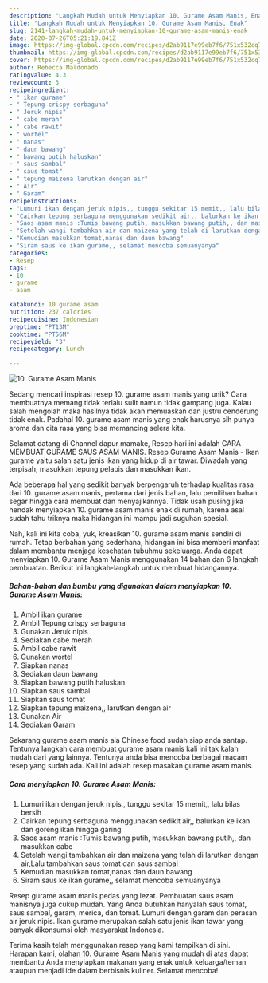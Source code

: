 ```yaml
---
description: "Langkah Mudah untuk Menyiapkan 10. Gurame Asam Manis, Enak"
title: "Langkah Mudah untuk Menyiapkan 10. Gurame Asam Manis, Enak"
slug: 2141-langkah-mudah-untuk-menyiapkan-10-gurame-asam-manis-enak
date: 2020-07-26T05:21:19.841Z
image: https://img-global.cpcdn.com/recipes/d2ab9117e99eb7f6/751x532cq70/10-gurame-asam-manis-foto-resep-utama.jpg
thumbnail: https://img-global.cpcdn.com/recipes/d2ab9117e99eb7f6/751x532cq70/10-gurame-asam-manis-foto-resep-utama.jpg
cover: https://img-global.cpcdn.com/recipes/d2ab9117e99eb7f6/751x532cq70/10-gurame-asam-manis-foto-resep-utama.jpg
author: Rebecca Maldonado
ratingvalue: 4.3
reviewcount: 3
recipeingredient:
- " ikan gurame"
- " Tepung crispy serbaguna"
- " Jeruk nipis"
- " cabe merah"
- " cabe rawit"
- " wortel"
- " nanas"
- " daun bawang"
- " bawang putih haluskan"
- " saus sambal"
- " saus tomat"
- " tepung maizena larutkan dengan air"
- " Air"
- " Garam"
recipeinstructions:
- "Lumuri ikan dengan jeruk nipis,, tunggu sekitar 15 memit,, lalu bilas bersih"
- "Cairkan tepung serbaguna menggunakan sedikit air,, balurkan ke ikan dan goreng ikan hingga garing"
- "Saos asam manis :Tumis bawang putih, masukkan bawang putih,, dan masukkan cabe"
- "Setelah wangi tambahkan air dan maizena yang telah di larutkan dengan air,Lalu tambahkan saus tomat dan saus sambal"
- "Kemudian masukkan tomat,nanas dan daun bawang"
- "Siram saus ke ikan gurame,, selamat mencoba semuanyanya"
categories:
- Resep
tags:
- 10
- gurame
- asam

katakunci: 10 gurame asam 
nutrition: 237 calories
recipecuisine: Indonesian
preptime: "PT13M"
cooktime: "PT56M"
recipeyield: "3"
recipecategory: Lunch

---
```



![10. Gurame Asam Manis](https://img-global.cpcdn.com/recipes/d2ab9117e99eb7f6/751x532cq70/10-gurame-asam-manis-foto-resep-utama.jpg)

Sedang mencari inspirasi resep 10. gurame asam manis yang unik? Cara membuatnya memang tidak terlalu sulit namun tidak gampang juga. Kalau salah mengolah maka hasilnya tidak akan memuaskan dan justru cenderung tidak enak. Padahal 10. gurame asam manis yang enak harusnya sih punya aroma dan cita rasa yang bisa memancing selera kita.

Selamat datang di Channel dapur mamake, Resep hari ini adalah CARA MEMBUAT GURAME SAUS ASAM MANIS. Resep Gurame Asam Manis - Ikan gurame yaitu salah satu jenis ikan yang hidup di air tawar. Diwadah yang terpisah, masukkan tepung pelapis dan masukkan ikan.

Ada beberapa hal yang sedikit banyak berpengaruh terhadap kualitas rasa dari 10. gurame asam manis, pertama dari jenis bahan, lalu pemilihan bahan segar hingga cara membuat dan menyajikannya. Tidak usah pusing jika hendak menyiapkan 10. gurame asam manis enak di rumah, karena asal sudah tahu triknya maka hidangan ini mampu jadi suguhan spesial.


Nah, kali ini kita coba, yuk, kreasikan 10. gurame asam manis sendiri di rumah. Tetap berbahan yang sederhana, hidangan ini bisa memberi manfaat dalam membantu menjaga kesehatan tubuhmu sekeluarga. Anda dapat menyiapkan 10. Gurame Asam Manis menggunakan 14 bahan dan 6 langkah pembuatan. Berikut ini langkah-langkah untuk membuat hidangannya.

<!--inarticleads1-->

##### Bahan-bahan dan bumbu yang digunakan dalam menyiapkan 10. Gurame Asam Manis:

1. Ambil  ikan gurame
1. Ambil  Tepung crispy serbaguna
1. Gunakan  Jeruk nipis
1. Sediakan  cabe merah
1. Ambil  cabe rawit
1. Gunakan  wortel
1. Siapkan  nanas
1. Sediakan  daun bawang
1. Siapkan  bawang putih haluskan
1. Siapkan  saus sambal
1. Siapkan  saus tomat
1. Siapkan  tepung maizena,, larutkan dengan air
1. Gunakan  Air
1. Sediakan  Garam


Sekarang gurame asam manis ala Chinese food sudah siap anda santap. Tentunya langkah cara membuat gurame asam manis kali ini tak kalah mudah dari yang lainnya. Tentunya anda bisa mencoba berbagai macam resep yang sudah ada. Kali ini adalah resep masakan gurame asam manis. 

<!--inarticleads2-->

##### Cara menyiapkan 10. Gurame Asam Manis:

1. Lumuri ikan dengan jeruk nipis,, tunggu sekitar 15 memit,, lalu bilas bersih
1. Cairkan tepung serbaguna menggunakan sedikit air,, balurkan ke ikan dan goreng ikan hingga garing
1. Saos asam manis :Tumis bawang putih, masukkan bawang putih,, dan masukkan cabe
1. Setelah wangi tambahkan air dan maizena yang telah di larutkan dengan air,Lalu tambahkan saus tomat dan saus sambal
1. Kemudian masukkan tomat,nanas dan daun bawang
1. Siram saus ke ikan gurame,, selamat mencoba semuanyanya


Resep gurame asam manis pedas yang lezat. Pembuatan saus asam manisnya juga cukup mudah. Yang Anda butuhkan hanyalah saus tomat, saus sambal, garam, merica, dan tomat. Lumuri dengan garam dan perasan air jeruk nipis. Ikan gurame merupakan salah satu jenis ikan tawar yang banyak dikonsumsi oleh masyarakat Indonesia. 

Terima kasih telah menggunakan resep yang kami tampilkan di sini. Harapan kami, olahan 10. Gurame Asam Manis yang mudah di atas dapat membantu Anda menyiapkan makanan yang enak untuk keluarga/teman ataupun menjadi ide dalam berbisnis kuliner. Selamat mencoba!
